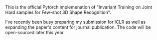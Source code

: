 
This is the official Pytorch implemenation of "Invariant Training on Joint Hard samples for Few-shot 3D Shape Recognition".

I've recently been busy preparing my submission for ICLR as well as expanding the paper's content for journal publication. The code will be open-sourced later this year.
